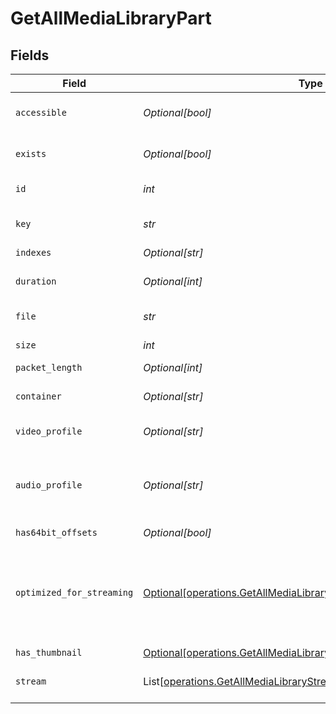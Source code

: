 # GetAllMediaLibraryPart


## Fields

| Field                                                                                                                                            | Type                                                                                                                                             | Required                                                                                                                                         | Description                                                                                                                                      | Example                                                                                                                                          |
| ------------------------------------------------------------------------------------------------------------------------------------------------ | ------------------------------------------------------------------------------------------------------------------------------------------------ | ------------------------------------------------------------------------------------------------------------------------------------------------ | ------------------------------------------------------------------------------------------------------------------------------------------------ | ------------------------------------------------------------------------------------------------------------------------------------------------ |
| `accessible`                                                                                                                                     | *Optional[bool]*                                                                                                                                 | :heavy_minus_sign:                                                                                                                               | Indicates if the part is accessible.                                                                                                             | true                                                                                                                                             |
| `exists`                                                                                                                                         | *Optional[bool]*                                                                                                                                 | :heavy_minus_sign:                                                                                                                               | Indicates if the part exists.                                                                                                                    | true                                                                                                                                             |
| `id`                                                                                                                                             | *int*                                                                                                                                            | :heavy_check_mark:                                                                                                                               | Unique part identifier.                                                                                                                          | 418385                                                                                                                                           |
| `key`                                                                                                                                            | *str*                                                                                                                                            | :heavy_check_mark:                                                                                                                               | Key to access this part.                                                                                                                         | /library/parts/418385/1735864239/file.mkv                                                                                                        |
| `indexes`                                                                                                                                        | *Optional[str]*                                                                                                                                  | :heavy_minus_sign:                                                                                                                               | N/A                                                                                                                                              | sd                                                                                                                                               |
| `duration`                                                                                                                                       | *Optional[int]*                                                                                                                                  | :heavy_minus_sign:                                                                                                                               | Duration of the part in milliseconds.                                                                                                            | 9610350                                                                                                                                          |
| `file`                                                                                                                                           | *str*                                                                                                                                            | :heavy_check_mark:                                                                                                                               | File path for the part.                                                                                                                          | /mnt/Movies_1/W/Wicked (2024).mkv                                                                                                                |
| `size`                                                                                                                                           | *int*                                                                                                                                            | :heavy_check_mark:                                                                                                                               | File size in bytes.                                                                                                                              | 30649952104                                                                                                                                      |
| `packet_length`                                                                                                                                  | *Optional[int]*                                                                                                                                  | :heavy_minus_sign:                                                                                                                               | N/A                                                                                                                                              | 188                                                                                                                                              |
| `container`                                                                                                                                      | *Optional[str]*                                                                                                                                  | :heavy_minus_sign:                                                                                                                               | Container format of the part.                                                                                                                    | mkv                                                                                                                                              |
| `video_profile`                                                                                                                                  | *Optional[str]*                                                                                                                                  | :heavy_minus_sign:                                                                                                                               | Video profile for the part.                                                                                                                      | main 10                                                                                                                                          |
| `audio_profile`                                                                                                                                  | *Optional[str]*                                                                                                                                  | :heavy_minus_sign:                                                                                                                               | The audio profile used for the media (e.g., DTS, Dolby Digital, etc.).                                                                           | dts                                                                                                                                              |
| `has64bit_offsets`                                                                                                                               | *Optional[bool]*                                                                                                                                 | :heavy_minus_sign:                                                                                                                               | N/A                                                                                                                                              | false                                                                                                                                            |
| `optimized_for_streaming`                                                                                                                        | [Optional[operations.GetAllMediaLibraryLibraryOptimizedForStreaming]](../../models/operations/getallmedialibrarylibraryoptimizedforstreaming.md) | :heavy_minus_sign:                                                                                                                               | Has this media been optimized for streaming. NOTE: This can be 0, 1, false or true                                                               |                                                                                                                                                  |
| `has_thumbnail`                                                                                                                                  | [Optional[operations.GetAllMediaLibraryHasThumbnail]](../../models/operations/getallmedialibraryhasthumbnail.md)                                 | :heavy_minus_sign:                                                                                                                               | N/A                                                                                                                                              | 1                                                                                                                                                |
| `stream`                                                                                                                                         | List[[operations.GetAllMediaLibraryStream](../../models/operations/getallmedialibrarystream.md)]                                                 | :heavy_minus_sign:                                                                                                                               | An array of streams for this part.                                                                                                               |                                                                                                                                                  |